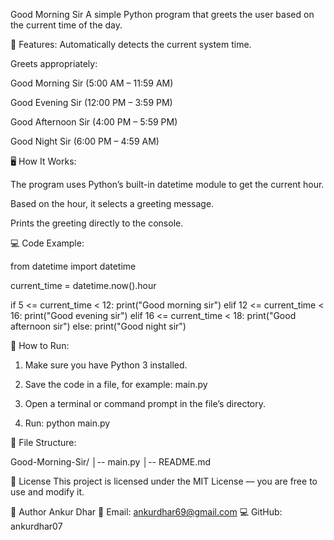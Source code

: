 Good Morning Sir
A simple Python program that greets the user based on the current time of the day.

📌 Features:
Automatically detects the current system time.

Greets appropriately:

Good Morning Sir (5:00 AM – 11:59 AM)

Good Evening Sir (12:00 PM – 3:59 PM)

Good Afternoon Sir (4:00 PM – 5:59 PM)

Good Night Sir (6:00 PM – 4:59 AM)

🖥️ How It Works:

The program uses Python’s built-in datetime module to get the current hour.

Based on the hour, it selects a greeting message.

Prints the greeting directly to the console.

💻 Code Example:

from datetime import datetime

current_time = datetime.now().hour

if 5 <= current_time < 12:
    print("Good morning sir")
elif 12 <= current_time < 16:
    print("Good evening sir")
elif 16 <= current_time < 18:
    print("Good afternoon sir")
else:
    print("Good night sir")

🚀 How to Run:

1. Make sure you have Python 3 installed.

2. Save the code in a file, for example:
main.py
3. Open a terminal or command prompt in the file’s directory.
4. Run:
python main.py

📂 File Structure:

Good-Morning-Sir/
│-- main.py
│-- README.md


📜 License
This project is licensed under the MIT License — you are free to use and modify it.


👤 Author
Ankur Dhar
📧 Email: ankurdhar69@gmail.com
💻 GitHub: ankurdhar07